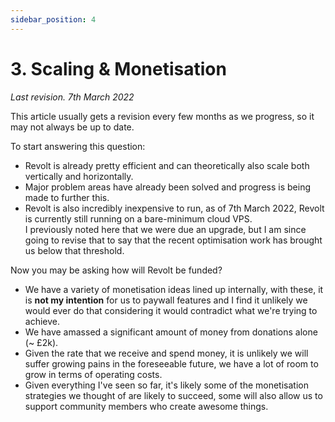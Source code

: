 ```yaml
---
sidebar_position: 4
---
```


# 3. Scaling & Monetisation

*Last revision. 7th March 2022*

This article usually gets a revision every few months as we progress, so it may not always be up to date.

To start answering this question:
- Revolt is already pretty efficient and can theoretically also scale both vertically and horizontally.
- Major problem areas have already been solved and progress is being made to further this.
- Revolt is also incredibly inexpensive to run, as of 7th March 2022, Revolt is currently still running on a bare-minimum cloud VPS.<br/>I previously noted here that we were due an upgrade, but I am since going to revise that to say that the recent optimisation work has brought us below that threshold.

Now you may be asking how will Revolt be funded?
- We have a variety of monetisation ideas lined up internally, with these, it is **not my intention** for us to paywall features and I find it unlikely we would ever do that considering it would contradict what we're trying to achieve.<br/>
- We have amassed a significant amount of money from donations alone (~ £2k).
- Given the rate that we receive and spend money, it is unlikely we will suffer growing pains in the foreseeable future, we have a lot of room to grow in terms of operating costs.
- Given everything I've seen so far, it's likely some of the monetisation strategies we thought of are likely to succeed, some will also allow us to support community members who create awesome things.
